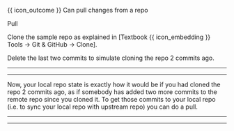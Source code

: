 <span id="prereqs"><panel src="../clone/unit-inElsewhere-asFlat.md" boilerplate header="{{ icon_prereq }} %%Tools → Git & GitHub → Clone%%" /></span>

<span id="outcomes">{{ icon_outcome }} Can pull changes from a repo</span>

<span id="title">Pull</span>

<div id="body">

Clone the sample repo as explained in <trigger for="modal:clone-repository" trigger="click">[Textbook {{ icon_embedding }} Tools → Git & GitHub → Clone]</trigger>.

Delete the last two commits to simulate cloning the repo 2 commits ago.

<modal title="**Clone Repository**" id="modal:clone-repository">
  <include src="../clone/embed.md" boilerplate />
</modal>

<tabs>
  <tab header="SourceTree">
    <include src="./sourcetree_1.md" />
  <hr></tab>
  <tab header="CLI">
    <include src="./cli_1.md" />
  <hr></tab>
</tabs>

Now, your local repo state is exactly how it would be if you had cloned the repo 2 commits ago, as if somebody has added two more commits to the remote repo since you cloned it. To get those commits to your local repo (i.e. to sync your local repo with upstream repo) you can do a pull.

<tabs>
  <tab header="SourceTree">
    <include src="./sourcetree_2.md" />
  <hr></tab>
  <tab header="CLI">
    <include src="./cli_2.md" />
  <hr></tab>
</tabs>

</div>

<div id="extras">
</div>